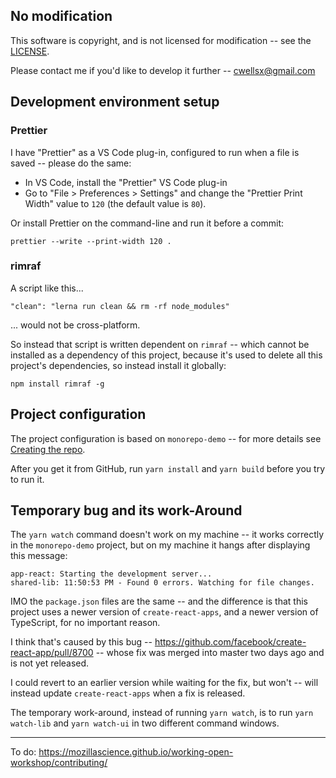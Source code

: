 ## No modification

This software is copyright, and is not licensed for modification -- see the [LICENSE](./LICENSE.md).

Please  contact me if you'd like to develop it further --
cwellsx@gmail.com

## Development environment setup

### Prettier

I have "Prettier" as a VS Code plug-in, configured to run when a file is saved -- please do the same:

- In VS Code, install the "Prettier" VS Code plug-in
- Go to "File > Preferences > Settings" and change the "Prettier Print Width" value to `120` (the default value is `80`).

Or install Prettier on the command-line and run it before a commit:

    prettier --write --print-width 120 .

### rimraf

A script like this...

    "clean": "lerna run clean && rm -rf node_modules"

... would not be cross-platform.

So instead that script is written dependent on `rimraf` -- which
cannot be installed as a dependency of this project, because it's
used to delete all this project's dependencies,
so instead install it globally:

    npm install rimraf -g

## Project configuration

The project configuration is based on `monorepo-demo` --
for more details see [Creating the repo](MONOREPO.md#creating-the-repo).

After you get it from GitHub, run `yarn install` and `yarn build` before you try to run it.

## Temporary bug and its work-Around

The `yarn watch` command doesn't work on my machine -- 
it works correctly in the `monorepo-demo` project, but on my machine it hangs after displaying this message:

```
app-react: Starting the development server...
shared-lib: 11:50:53 PM - Found 0 errors. Watching for file changes.
```

IMO the `package.json` files are the same --
and the difference is that this project uses a newer version of `create-react-apps`, and a newer version of TypeScript, for no important reason.

I think that's caused by this bug -- https://github.com/facebook/create-react-app/pull/8700 -- whose fix was merged into master two days ago and is not yet released.

I could revert to an earlier version while waiting for the fix, but won't -- will instead update `create-react-apps` when a fix is released.

The temporary work-around, instead of running `yarn watch`, is to run `yarn watch-lib` and `yarn watch-ui` in two different command windows.

---

To do: https://mozillascience.github.io/working-open-workshop/contributing/